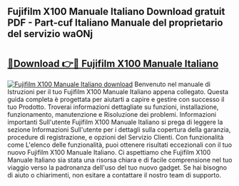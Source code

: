 ## Fujifilm X100 Manuale Italiano Download gratuit PDF - Part-cuf Italiano Manuale del proprietario del servizio waONj

# <h2><a href="http://dfbjl0c.blite.top/?on=Fujifilm+X100+Manuale+Italiano">🔗Download 👉🔴 Fujifilm X100 Manuale Italiano</a></h2>

[![Fujifilm X100 Manuale Italiano download](https://i.imgur.com/lujVjoI.png)](http://dfbjl0c.blite.top/?on=Fujifilm+X100+Manuale+Italiano)
Benvenuto nel manuale di Istruzioni per il tuo Fujifilm X100 Manuale Italiano appena collegato. Questa guida completa è progettata per aiutarti a capire e gestire con successo il tuo Prodotto. Troverai informazioni dettagliate su funzioni, installazione, funzionamento, manutenzione e Risoluzione dei problemi. Informazioni importanti Sull'utente Fujifilm X100 Manuale Italiano si prega di leggere la sezione Informazioni Sull'utente per i dettagli sulla copertura della garanzia, procedure di registrazione, e opzioni del Servizio Clienti. Con funzionalità come L'elenco delle funzionalità, puoi ottenere risultati eccezionali con il tuo nuovo Fujifilm X100 Manuale Italiano. Ci aspettiamo che Fujifilm X100 Manuale Italiano sia stata una risorsa chiara e di facile comprensione nel tuo viaggio verso la padronanza dell'uso del tuo nuovo gadget. Se hai bisogno di aiuto o chiarimenti, non esitare a contattare il nostro team di supporto.
